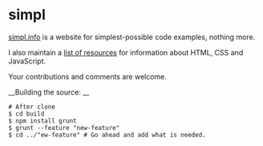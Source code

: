 simpl
=====

[simpl.info](http://www.simpl.info) is a website for simplest-possible code examples, nothing more. 

I also maintain a [list of resources](https://docs.google.com/document/d/1kuhUEiIkAUHO0LBBNM4A1Enc5QgVZn3CDkuSoPZJR1U/edit#) for information about HTML, CSS and JavaScript. 

Your contributions and comments are welcome.

__Building the source: __

```
# After clone
$ cd build 
$ npm install grunt 
$ grunt --feature "new-feature"
$ cd ../"ew-feature" # Go ahead and add what is needed.
```

